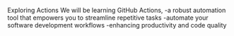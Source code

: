 Exploring Actions
We will be learning GitHub Actions,
-a robust automation tool that empowers you to streamline repetitive tasks
-automate your software development workflows
-enhancing productivity and code quality